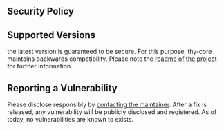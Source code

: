 Security Policy
------------------------

## Supported Versions

the latest version is guaranteed to be secure. For this purpose, thy-core maintains backwards compatibility. 
Please note the [readme of the project](https://github.com/geektcp/everwar/blob/main/README.md) for further information.


## Reporting a Vulnerability

Please disclose responsibly by [contacting the maintainer](mailto:geektcp@163.com). After a fix is released, 
any vulnerability will be publicly disclosed and registered. As of today, no vulnerabilities are known to exists.
